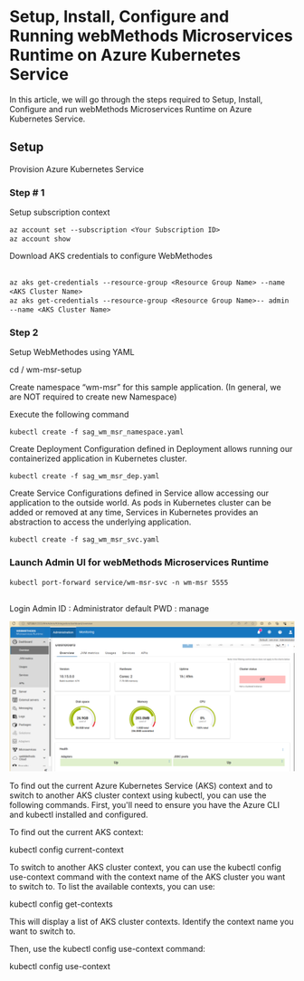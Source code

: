 # Setup, Install, Configure and Running webMethods Microservices Runtime on Azure Kubernetes Service

In this article, we will go through the steps required to  Setup, Install, Configure and run webMethods Microservices Runtime on Azure Kubernetes Service.

## Setup 
Provision Azure Kubernetes Service

### Step # 1
Setup subscription context 

```
az account set --subscription <Your Subscription ID>
az account show 

```
Download AKS credentials to configure WebMethodes

```

az aks get-credentials --resource-group <Resource Group Name> --name <AKS Cluster Name>
az aks get-credentials --resource-group <Resource Group Name>-- admin --name <AKS Cluster Name>

```

### Step 2

Setup WebMethodes using YAML

cd / wm-msr-setup

Create namespace “wm-msr” for this sample application. (In general, we are NOT required to create new Namespace)

Execute the following command

```
kubectl create -f sag_wm_msr_namespace.yaml

```
Create Deployment
Configuration defined in Deployment allows running our containerized application in Kubernetes cluster.

```
kubectl create -f sag_wm_msr_dep.yaml

```
Create Service
Configurations defined in Service allow accessing our application to the outside world. As pods in Kubernetes cluster can be added or removed at any time, Services in Kubernetes provides an abstraction to access the underlying application. 


```
kubectl create -f sag_wm_msr_svc.yaml

```

### Launch Admin UI for webMethods Microservices Runtime

```
kubectl port-forward service/wm-msr-svc -n wm-msr 5555
 
```

Login Admin ID : Administrator
default PWD : manage 

![webMethodes Admin Portal](/webmethods/images/webmethodes-admin-ui.png "webMethodes Admin Portal")


To find out the current Azure Kubernetes Service (AKS) context and to switch to another AKS cluster context using kubectl, you can use the following commands. First, you'll need to ensure you have the Azure CLI and kubectl installed and configured.

To find out the current AKS context:

kubectl config current-context

To switch to another AKS cluster context, you can use the kubectl config use-context command with the context name of the AKS cluster you want to switch to.
To list the available contexts, you can use:

kubectl config get-contexts


This will display a list of AKS cluster contexts. Identify the context name you want to switch to.

Then, use the kubectl config use-context command:

kubectl config use-context <context-name>

